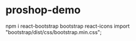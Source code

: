 # proshop-demo

 npm i react-bootstrap bootstrap react-icons
 import "bootstrap/dist/css/bootstrap.min.css";
